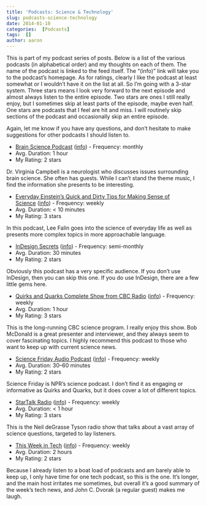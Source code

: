 ```yaml
---
title: 'Podcasts: Science & Technology'
slug: podcasts-science-technology
date: 2014-01-10
categories:  [Podcasts]
tags:  []
author: aaron
---
```


This is part of my podcast series of posts. Below is a list of the various podcasts (in alphabetical order) and my thoughts on each of them. The name of the podcast is linked to the feed itself. The “(info)” link will take you to the podcast’s homepage. As for ratings, clearly I like the podcast at least somewhat or I wouldn’t have it on the list at all. So I’m going with a 3-star system. Three stars means I look very forward to the next episode and almost always listen to the entire episode. Two stars are ones I still really enjoy, but I sometimes skip at least parts of the episode, maybe even half. One stars are podcasts that I feel are hit and miss. I will routinely skip sections of the podcast and occasionally skip an entire episode.

Again, let me know if you have any questions, and don’t hesitate to make suggestions for other podcasts I should listen to.

- [Brain Science Podcast](http://brainsciencepodcast.libsyn.com/rss) ([info](http://brainsciencepodcast.com/)) - Frequency: monthly
- Avg. Duration: 1 hour
- My Rating: 2 stars

Dr. Virginia Campbell is a neurologist who discusses issues surrounding brain science. She often has guests. While I can’t stand the theme music, I find the information she presents to be interesting.

- [Everyday Einstein’s Quick and Dirty Tips for Making Sense of Science](http://www.quickanddirtytips.com/xml/einstein.xml) ([info](http://www.quickanddirtytips.com/everyday-einstein)) - Frequency: weekly
- Avg. Duration: < 10 minutes
- My Rating: 3 stars

In this podcast, Lee Falin goes into the science of everyday life as well as presents more complex topics in more approachable language.

- [InDesign Secrets](http://feeds.feedburner.com/IndesignSecrets) ([info](http://indesignsecrets.com/)) - Frequency: semi-monthly
- Avg. Duration: 30 minutes
- My Rating: 2 stars

Obviously this podcast has a very specific audience. If you don’t use InDesign, then you can skip this one. If you do use InDesign, there are a few little gems here.

- [Quirks and Quarks Complete Show from CBC Radio](http://www.cbc.ca/podcasting/includes/quirksaio.xml) ([info](http://www.cbc.ca/quirks/)) - Frequency: weekly
- Avg. Duration: 1 hour
- My Rating: 3 stars

This is the long-running CBC science program. I really enjoy this show. Bob McDonald is a great presenter and interviewer, and they always seem to cover fascinating topics. I highly recommend this podcast to those who want to keep up with current science news.

- [Science Friday Audio Podcast](http://sciencefriday.com/audio/scifriaudio.xml) ([info](http://www.sciencefriday.com/)) - Frequency: weekly
- Avg. Duration: 30–60 minutes
- My Rating: 2 stars

Science Friday is NPR’s science podcast. I don’t find it as engaging or informative as Quirks and Quarks, but it does cover a lot of different topics.

- [StarTalk Radio](http://feeds.soundcloud.com/users/soundcloud:users:38128127/sounds.rss) ([info](http://www.startalkradio.net/)) - Frequency: weekly
- Avg. Duration: < 1 hour
- My Rating: 3 stars

This is the Neil deGrasse Tyson radio show that talks about a vast array of science questions, targeted to lay listeners.

- [This Week in Tech](http://feeds.twit.tv/twit) ([info](http://twit.tv/twit)) - Frequency: weekly
- Avg. Duration: 2 hours
- My Rating: 2 stars

Because I already listen to a boat load of podcasts and am barely able to keep up, I only have time for one tech podcast, so this is the one. It’s longer, and the main host irritates me sometimes, but overall it’s a good summary of the week’s tech news, and John C. Dvorak (a regular guest) makes me laugh.
